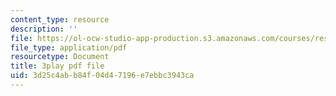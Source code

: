 ```yaml
---
content_type: resource
description: ''
file: https://ol-ocw-studio-app-production.s3.amazonaws.com/courses/res-6-012-introduction-to-probability-spring-2018/3d25c4abb84f04d47196e7ebbc3943ca_KrjZyCRi29o.pdf
file_type: application/pdf
resourcetype: Document
title: 3play pdf file
uid: 3d25c4ab-b84f-04d4-7196-e7ebbc3943ca
---
```

